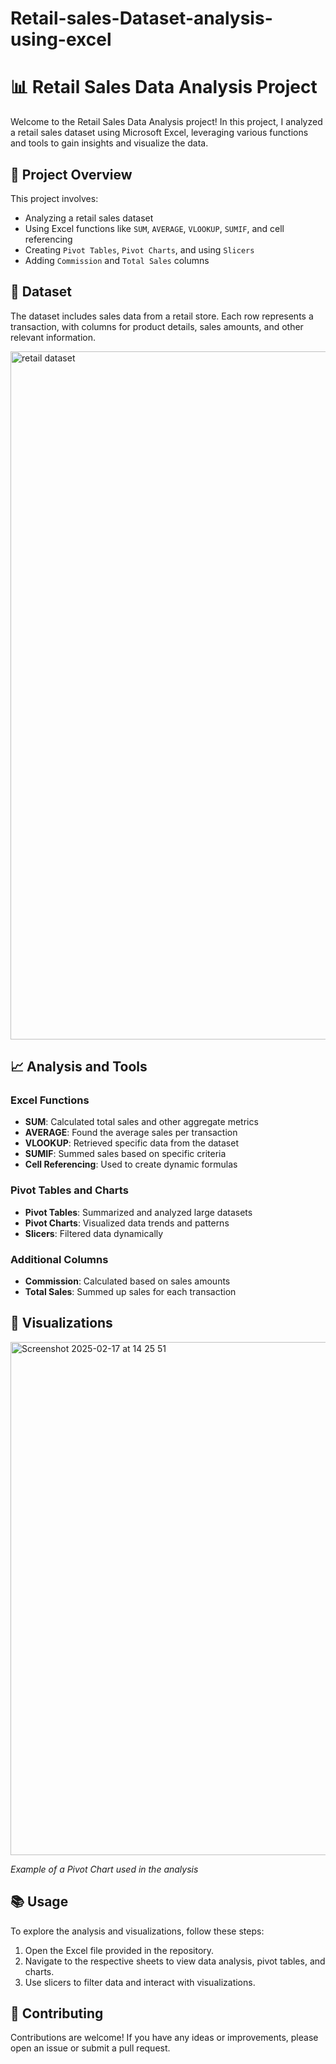 # Retail-sales-Dataset-analysis-using-excel
# 📊 Retail Sales Data Analysis Project

Welcome to the Retail Sales Data Analysis project! In this project, I analyzed a retail sales dataset using Microsoft Excel, leveraging various functions and tools to gain insights and visualize the data.

## 🚀 Project Overview

This project involves:

- Analyzing a retail sales dataset
- Using Excel functions like `SUM`, `AVERAGE`, `VLOOKUP`, `SUMIF`, and cell referencing
- Creating `Pivot Tables`, `Pivot Charts`, and using `Slicers`
- Adding `Commission` and `Total Sales` columns

## 📂 Dataset

The dataset includes sales data from a retail store. Each row represents a transaction, with columns for product details, sales amounts, and other relevant information.

<img width="1101" alt="retail dataset" src="https://github.com/user-attachments/assets/608231ae-00cb-4499-aa59-4f84c4855282" />


## 📈 Analysis and Tools

### Excel Functions

- **SUM**: Calculated total sales and other aggregate metrics
- **AVERAGE**: Found the average sales per transaction
- **VLOOKUP**: Retrieved specific data from the dataset
- **SUMIF**: Summed sales based on specific criteria
- **Cell Referencing**: Used to create dynamic formulas

### Pivot Tables and Charts

- **Pivot Tables**: Summarized and analyzed large datasets
- **Pivot Charts**: Visualized data trends and patterns
- **Slicers**: Filtered data dynamically

### Additional Columns

- **Commission**: Calculated based on sales amounts
- **Total Sales**: Summed up sales for each transaction

## 🎨 Visualizations

<img width="821" alt="Screenshot 2025-02-17 at 14 25 51" src="https://github.com/user-attachments/assets/cba2f025-dda7-489a-825e-a6f9b18275a3" />

  
*Example of a Pivot Chart used in the analysis*

## 📚 Usage

To explore the analysis and visualizations, follow these steps:

1. Open the Excel file provided in the repository.
2. Navigate to the respective sheets to view data analysis, pivot tables, and charts.
3. Use slicers to filter data and interact with visualizations.

## 🙌 Contributing

Contributions are welcome! If you have any ideas or improvements, please open an issue or submit a pull request.



